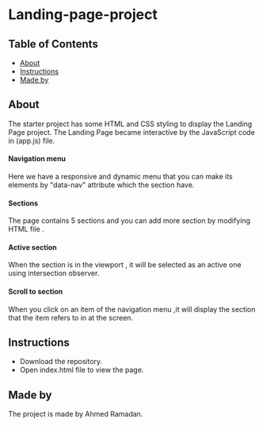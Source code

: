 # Landing-page-project

## Table of Contents

* [About](#About)
* [Instructions](#Instructions)
* [Made by](#Made-by)


## About

The starter project has some HTML and CSS styling to display the Landing Page project. The Landing Page became interactive by the JavaScript code in (app.js) file.

#### Navigation menu
Here we have a responsive and dynamic menu that you can make its elements by "data-nav" attribute  which the section have.

#### Sections
The page contains 5 sections and you can add more section by modifying HTML file .

#### Active section
When the section is in the viewport , it will be selected as an active one using intersection observer.

#### Scroll to section
When you click on an item of the navigation menu ,it will display the section that  the item refers to in at the screen.


## Instructions 

* Download the repository.
* Open index.html file to view the page.


## Made by 
The project is made by Ahmed Ramadan.
